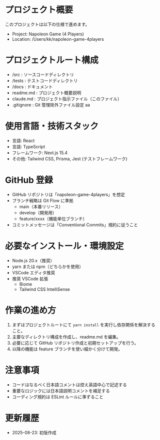 # プロジェクト概要

このプロジェクトは以下の仕様で進めます。

- Project: Napoleon Game (4 Players)
- Location: /Users/kk/napoleon-game-4players

# プロジェクトルート構成

- /src : ソースコードディレクトリ
- /tests : テストコードディレクトリ
- /docs : ドキュメント
- readme.md : プロジェクト概要説明
- claude.md : プロジェクト指示ファイル（このファイル）
- .gitignore : Git 管理除外ファイル設定
  aa

# 使用言語・技術スタック

- 言語: React
- 言語: TypeScript
- フレームワーク: Next.js 15.4
- その他: Tailwind CSS, Prisma, Jest (テストフレームワーク)

# GitHub 登録

- GitHub リポジトリは「napoleon-game-4players」を想定
- ブランチ戦略は Git Flow に準拠
  - main（本番リリース）
  - develop（開発用）
  - feature/xxxx（機能単位ブランチ）
- コミットメッセージは「Conventional Commits」規約に従うこと

# 必要なインストール・環境設定

- Node.js 20.x（推奨）
- yarn または npm（どちらかを使用）
- VSCode エディタ推奨
- 推奨 VSCode 拡張
  - Biome
  - Tailwind CSS IntelliSense

# 作業の進め方

1. まずはプロジェクトルートにて `yarn install` を実行し依存関係を解決すること。
2. 主要なディレクトリ構成を作成し、readme.md を編集。
3. 必要に応じて GitHub リポジトリ作成と初期セットアップを行う。
4. 以降の機能は feature ブランチを使い細かく分けて開発。

# 注意事項

- コードはなるべく日本語コメントは控え英語中心で記述する
- 重要なロジックには日本語説明コメントを補足する
- コーディング規約は ESLint ルールに準ずること

# 更新履歴

- 2025-08-23: 初版作成
